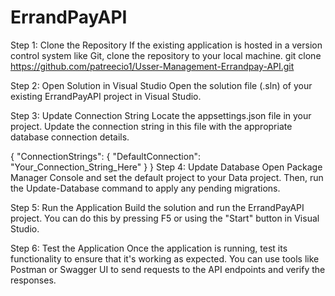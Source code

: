 # ErrandPayAPI

Step 1: Clone the Repository
If the existing application is hosted in a version control system like Git, clone the repository to your local machine.
git clone https://github.com/patreecio1/Usser-Management-Errandpay-API.git

Step 2: Open Solution in Visual Studio
Open the solution file (.sln) of your existing ErrandPayAPI project in Visual Studio.

Step 3: Update Connection String
Locate the appsettings.json file in your project. Update the connection string in this file with the appropriate database connection details.

{
  "ConnectionStrings": {
    "DefaultConnection": "Your_Connection_String_Here"
  }
}
Step 4: Update Database
Open Package Manager Console and set the default project to your Data project. Then, run the Update-Database command to apply any pending migrations.

Step 5: Run the Application
Build the solution and run the ErrandPayAPI project. You can do this by pressing F5 or using the "Start" button in Visual Studio.

Step 6: Test the Application
Once the application is running, test its functionality to ensure that it's working as expected. You can use tools like Postman or Swagger UI to send requests to the API endpoints and verify the responses.
